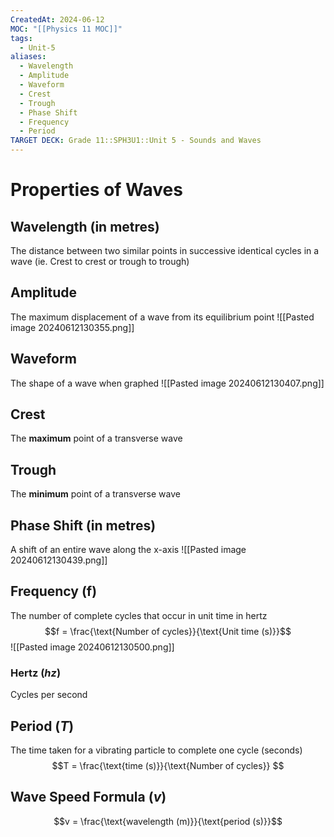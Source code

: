 ```yaml
---
CreatedAt: 2024-06-12
MOC: "[[Physics 11 MOC]]"
tags:
  - Unit-5
aliases:
  - Wavelength
  - Amplitude
  - Waveform
  - Crest
  - Trough
  - Phase Shift
  - Frequency
  - Period
TARGET DECK: Grade 11::SPH3U1::Unit 5 - Sounds and Waves
---
```


# Properties of Waves

## Wavelength (in $\text{metres}$)
The distance between two similar points in successive identical cycles in a wave
(ie. Crest to crest or trough to trough)
<!--ID: 1718216451506-->


## Amplitude
The maximum displacement of a wave from its equilibrium point
![[Pasted image 20240612130355.png]]
<!--ID: 1718216451509-->


## Waveform
The shape of a wave when graphed
![[Pasted image 20240612130407.png]]
<!--ID: 1718216451511-->


## Crest
The **maximum** point of a transverse wave
<!--ID: 1718216451513-->


## Trough
The **minimum** point of a transverse wave
<!--ID: 1718216451516-->


## Phase Shift (in $\text{metres}$)
<!-- Grade 12 math very easy with radians-->
A shift of an entire wave along the x-axis
![[Pasted image 20240612130439.png]]

## Frequency (f)
The number of complete cycles that occur in unit time in hertz
$$f = \frac{\text{Number of cycles}}{\text{Unit time (s)}}$$
![[Pasted image 20240612130500.png]]
<!--ID: 1718216451518-->


### Hertz ($hz$)
Cycles per second

## Period ($T$)
The time taken for a vibrating particle to complete one cycle (seconds)
$$T = \frac{\text{time (s)}}{\text{Number of cycles}} $$
<!--ID: 1718216451521-->


## Wave Speed Formula ($v$)
$$v = \frac{\text{wavelength (m)}}{\text{period (s)}}$$
<!--ID: 1718216451523-->
